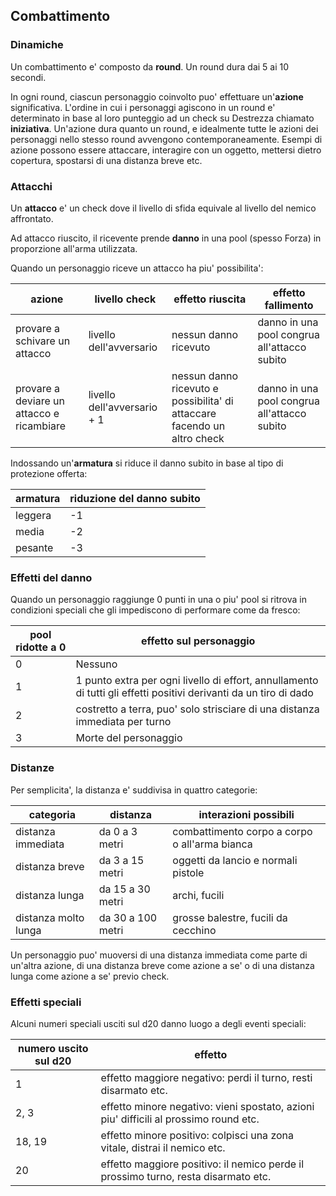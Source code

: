 ## Combattimento

### Dinamiche

Un combattimento e' composto da **round**. Un round dura dai 5 ai 10 secondi.

In ogni round, ciascun personaggio coinvolto puo' effettuare un'**azione** significativa. L'ordine in cui i personaggi
agiscono in un round e' determinato in base al loro punteggio ad un check su Destrezza chiamato **iniziativa**.
Un'azione dura quanto un round, e idealmente tutte le azioni dei personaggi nello stesso round avvengono
contemporaneamente. Esempi di azione possono essere attaccare, interagire con un oggetto, mettersi dietro copertura,
spostarsi di una distanza breve etc.

### Attacchi

Un **attacco** e' un check dove il livello di sfida equivale al livello del nemico affrontato.

Ad attacco riuscito, il ricevente prende **danno** in una pool (spesso Forza) in proporzione all'arma utilizzata.

Quando un personaggio riceve un attacco ha piu' possibilita':

|azione|livello check|effetto riuscita|effetto fallimento|
|---|---|---|---|
| provare a schivare un attacco| livello dell'avversario | nessun danno ricevuto | danno in una pool congrua all'attacco subito|
| provare a deviare un attacco e ricambiare | livello dell'avversario + 1 | nessun danno ricevuto e possibilita' di attaccare facendo un altro check | danno in una pool congrua all'attacco subito|

Indossando un'**armatura** si riduce il danno subito in base al tipo di protezione offerta:

|armatura|riduzione del danno subito|
|---|---|
| leggera | -1 |
| media | -2 |
| pesante | -3 |

### Effetti del danno

Quando un personaggio raggiunge 0 punti in una o piu' pool si ritrova in condizioni speciali che gli impediscono di
performare come da fresco:

|pool ridotte a 0|effetto sul personaggio|
|---|---|
| 0 | Nessuno |
| 1 | 1 punto extra per ogni livello di effort, annullamento di tutti gli effetti positivi derivanti da un tiro di dado |
| 2 | costretto a terra, puo' solo strisciare di una distanza immediata per turno |
| 3 | Morte del personaggio |

### Distanze

Per semplicita', la distanza e' suddivisa in quattro categorie:

|categoria|distanza|interazioni possibili|
|---|---|---|
| distanza immediata | da 0 a 3 metri | combattimento corpo a corpo o all'arma bianca |
| distanza breve | da 3 a 15 metri | oggetti da lancio e normali pistole |
| distanza lunga | da 15 a 30 metri | archi, fucili | 
| distanza molto lunga | da 30 a 100 metri | grosse balestre, fucili da cecchino |

Un personaggio puo' muoversi di una distanza immediata come parte di un'altra azione, di una distanza breve come azione
a se' o di una distanza lunga come azione a se' previo check.

### Effetti speciali

Alcuni numeri speciali usciti sul d20 danno luogo a degli eventi speciali:

|numero uscito sul d20 | effetto |
|---|---|
| 1 | effetto maggiore negativo: perdi il turno, resti disarmato etc. |
| 2, 3 | effetto minore negativo: vieni spostato, azioni piu' difficili al prossimo round etc. |
| 18, 19 | effetto minore positivo: colpisci una zona vitale, distrai il nemico etc. |
| 20 | effetto maggiore positivo: il nemico perde il prossimo turno, resta disarmato etc. |

